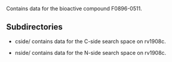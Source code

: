 Contains data for the bioactive compound F0896-0511.

## Subdirectories

- cside/ contains data for the C-side search space on rv1908c.

- nside/ contains data for the N-side search space on rv1908c.

